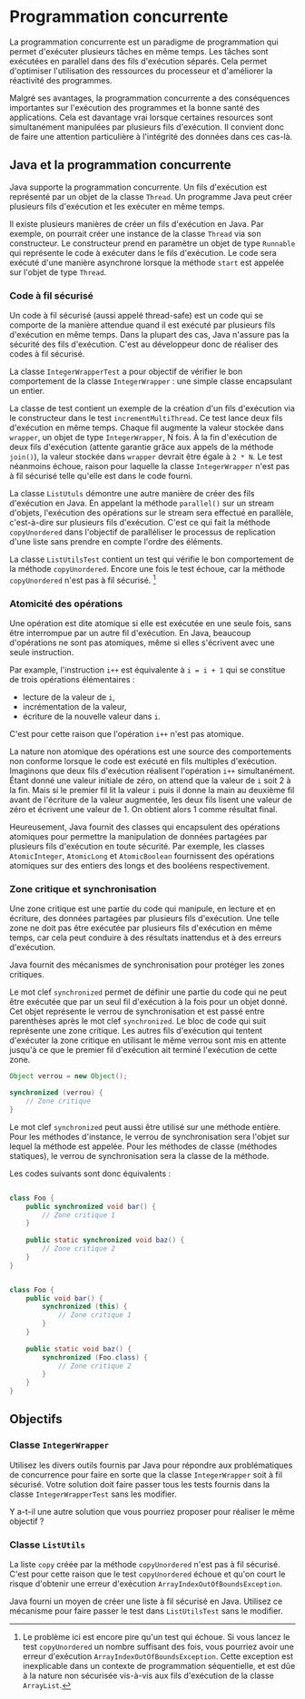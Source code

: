 # Programmation concurrente

La programmation concurrente est un paradigme de programmation qui permet d'exécuter plusieurs tâches en même temps.
Les tâches sont exécutées en parallel dans des fils d'exécution séparés. 
Cela permet d'optimiser l'utilisation des ressources du processeur et d'améliorer la réactivité des programmes.

Malgré ses avantages, la programmation concurrente a des conséquences importantes sur l'exécution des programmes et la bonne santé des applications.
Cela est davantage vrai lorsque certaines resources sont simultanément manipulées par plusieurs fils d'exécution.
Il convient donc de faire une attention particulière à l'intégrité des données dans ces cas-là.

## Java et la programmation concurrente

Java supporte la programmation concurrente. Un fils d'exécution est représenté par un objet de la classe `Thread`.
Un programme Java peut créer plusieurs fils d'exécution et les exécuter en même temps.

Il existe plusieurs manières de créer un fils d'exécution en Java.
Par exemple, on pourrait créer une instance de la classe `Thread` via son constructeur.
Le constructeur prend en paramètre un objet de type `Runnable` qui représente le code à exécuter dans le fils d'exécution.
Le code sera exécuté d'une manière asynchrone lorsque la méthode `start` est appelée sur l'objet de type `Thread`.

### Code à fil sécurisé
Un code à fil sécurisé (aussi appelé thread-safe) est un code qui se comporte de la manière attendue quand il est exécuté par plusieurs fils d'exécution en même temps.
Dans la plupart des cas, Java n'assure pas la sécurité des fils d'exécution. C'est au développeur donc de réaliser des codes à fil sécurisé.

La classe `IntegerWrapperTest` a pour objectif de vérifier le bon comportement de la classe `IntegerWrapper` : une simple classe encapsulant un entier.

La classe de test contient un exemple de la création d'un fils d'exécution via le constructeur dans le test `incrementMultiThread`.
Ce test lance deux fils d'exécution en même temps. Chaque fil augmente la valeur stockée dans `wrapper`, un objet de type `IntegerWrapper`, N fois.
À la fin d'exécution de deux fils d'exécution (attente garantie grâce aux appels de la méthode `join()`), la valeur stockée dans `wrapper` devrait être égale à `2 * N`.
Le test néanmoins échoue, raison pour laquelle la classe `IntegerWrapper` n'est pas à fil sécurisé telle qu'elle est dans le code fourni.

La classe `ListUtuls` démontre une autre manière de créer des fils d'exécution en Java.
En appelant la méthode `parallel()` sur un stream d'objets, l'exécution des opérations sur le stream sera effectué en parallèle, c'est-à-dire sur plusieurs fils d'exécution.
C'est ce qui fait la méthode `copyUnordered` dans l'objectif de paralléliser le processus de replication d'une liste sans prendre en compte l'ordre des éléments.

La classe `ListUtilsTest` contient un test qui vérifie le bon comportement de la méthode `copyUnordered`.
Encore une fois le test échoue, car la méthode `copyUnordered` n'est pas à fil sécurisé. [^1]

[^1]: Le problème ici est encore pire qu'un test qui échoue.
Si vous lancez le test `copyUnordered` un nombre suffisant des fois, vous pourriez avoir une erreur d'exécution `ArrayIndexOutOfBoundsException`.
Cette exception est inexplicable dans un contexte de programmation séquentielle, et est dûe à la nature non sécurisée vis-à-vis aux fils d'exécution de la classe `ArrayList`.

### Atomicité des opérations
Une opération est dite atomique si elle est exécutée en une seule fois, sans être interrompue par un autre fil d'exécution.
En Java, beaucoup d'opérations ne sont pas atomiques, même si elles s'écrivent avec une seule instruction.

Par example, l'instruction `i++` est équivalente à `i = i + 1` qui se constitue de trois opérations élémentaires :
* lecture de la valeur de `i`,
* incrémentation de la valeur,
* écriture de la nouvelle valeur dans `i`.

C'est pour cette raison que l'opération `i++` n'est pas atomique.

La nature non atomique des opérations est une source des comportements non conforme lorsque le code est exécuté en fils multiples d'exécution.
Imaginons que deux fils d'exécution réalisent l'opération `i++` simultanément. Étant donné une valeur initiale de zéro, on attend que la valeur de `i` soit 2 à la fin.
Mais si le premier fil lit la valeur `i` puis il donne la main au deuxième fil avant de l'écriture de la valeur augmentée, les deux fils lisent une valeur de zéro et écrivent une valeur de 1.
On obtient alors 1 comme résultat final.

Heureusement, Java fournit des classes qui encapsulent des opérations atomiques pour permettre la manipulation de données partagées par plusieurs fils d'exécution en toute sécurité.
Par exemple, les classes `AtomicInteger`, `AtomicLong` et `AtomicBoolean` fournissent des opérations atomiques sur des entiers des longs et des booléens respectivement.

### Zone critique et synchronisation
Une zone critique est une partie du code qui manipule, en lecture et en écriture, des données partagées par plusieurs fils d'exécution.
Une telle zone ne doit pas être exécutée par plusieurs fils d'exécution en même temps, car cela peut conduire à des résultats inattendus et à des erreurs d'exécution.

Java fournit des mécanismes de synchronisation pour protéger les zones critiques.

Le mot clef `synchronized` permet de définir une partie du code qui ne peut être exécutée que par un seul fil d'exécution à la fois pour un objet donné.
Cet objet représente le verrou de synchronisation et est passé entre parenthèses après le mot clef `synchronized`.
Le bloc de code qui suit représente une zone critique.
Les autres fils d'exécution qui tentent d'exécuter la zone critique en utilisant le même verrou sont mis en attente jusqu'à ce que le premier fil d'exécution ait terminé l'exécution de cette zone.

```java
Object verrou = new Object();

synchronized (verrou) {
    // Zone critique
}
```

Le mot clef `synchronized` peut aussi être utilisé sur une méthode entière.
Pour les méthodes d'instance, le verrou de synchronisation sera l'objet sur lequel la méthode est appelée.
Pour les méthodes de classe (méthodes statiques), le verrou de synchronisation sera la classe de la méthode.

Les codes suivants sont donc équivalents :

```java

class Foo {
    public synchronized void bar() {
        // Zone critique 1
    }
    
    public static synchronized void baz() {
        // Zone critique 2
    }
}
```

```java

class Foo {
    public void bar() {
        synchronized (this) {
            // Zone critique 1
        }
    }
    
    public static void baz() {
        synchronized (Foo.class) {
            // Zone critique 2
        }
    }
}
```

## Objectifs

### Classe `IntegerWrapper`

Utilisez les divers outils fournis par Java pour répondre aux problématiques de concurrence pour faire en sorte que la classe `IntegerWrapper` soit à fil sécurisé.
Votre solution doit faire passer tous les tests fournis dans la classe `IntegerWrapperTest` sans les modifier.

Y a-t-il une autre solution que vous pourriez proposer pour réaliser le même objectif ?

### Classe `ListUtils`

La liste `copy` créée par la méthode `copyUnordered` n'est pas à fil sécurisé. C'est pour cette raison que le test `copyUnordered` échoue et qu'on court le risque d'obtenir une erreur d'exécution `ArrayIndexOutOfBoundsException`.

Java fourni un moyen de créer une liste à fil sécurisé en Java. Utilisez ce mécanisme pour faire passer le test dans `ListUtilsTest` sans le modifier.


